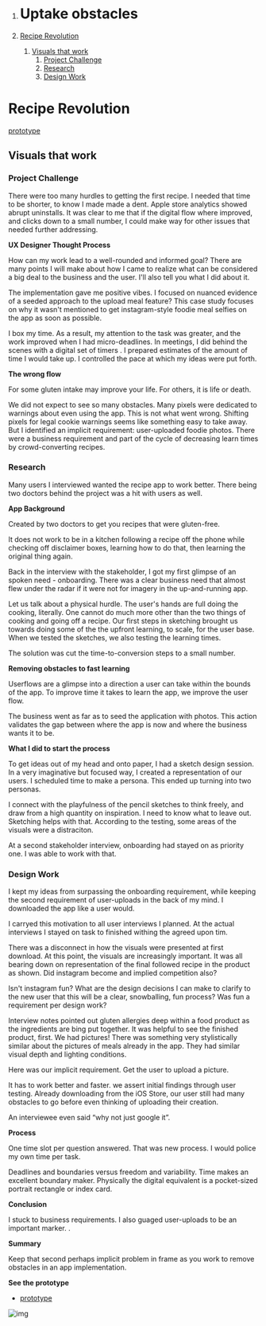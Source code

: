 1.  # Uptake obstacles


1.  [Recipe Revolution](#orgfaddcb2)
    1.  [Visuals that work](#org252c1bd)
        1.  [Project Challenge](#orgb119b4a)
        2.  [Research](#org206c365)
        3.  [Design Work](#orgb8e69f1)


<a id="orgfaddcb2"></a>

# Recipe Revolution

[prototype](<https://xd.adobe.com/view/038ea04b-be9b-42a8-8b5a-e1c9f1537b96-56dd/?fullscreen>)


<a id="org252c1bd"></a>

## Visuals that work


<a id="orgb119b4a"></a>

### Project Challenge


There were too many hurdles to getting the first recipe. I needed that
time to be shorter, to know I made made a dent. Apple store analytics
showed abrupt uninstalls. It was clear to me that if the digital flow
where improved, and clicks down to a small number, I could make way for
other issues that needed further addressing.

**UX Designer Thought Process**

How can my work lead to a well-rounded and informed goal? There are many
points I will make about how I came to realize what can be considered a
big deal to the business and the user. I'll also tell you what I did
about it.

The implementation gave me positive vibes. I focused on nuanced evidence
of a seeded approach to the upload meal feature? This case study focuses
on why it wasn't mentioned to get instagram-style foodie meal selfies on
the app as soon as possible.

I box my time. As a result, my attention to the task was greater, and
the work improved when I had micro-deadlines. In meetings, I did behind
the scenes with a digital set of timers . I prepared estimates of the
amount of time I would take up. I controlled the pace at which my ideas
were put forth.

**The wrong flow**

For some gluten intake may improve your life. For others, it is life or
death.

We did not expect to see so many obstacles. Many pixels were dedicated
to warnings about even using the app. This is not what went wrong.
Shifting pixels for legal cookie warnings seems like something easy to
take away. But I identified an implicit requirement: user-uploaded
foodie photos. There were a business requirement and part of the cycle
of decreasing learn times by crowd-converting recipes.


<a id="org206c365"></a>

### Research

Many users I interviewed wanted the recipe app to work better. There
being two doctors behind the project was a hit with users as well.

**App Background**

Created by two doctors to get you recipes that were gluten-free.

It does not work to be in a kitchen following a recipe off the phone
while checking off disclaimer boxes, learning how to do that, then
learning the original thing again.

Back in the interview with the stakeholder, I got my first glimpse of an
spoken need - onboarding. There was a clear business need that almost
flew under the radar if it were not for imagery in the up-and-running
app.

Let us talk about a physical hurdle. The user's hands are full doing the
cooking, literally. One cannot do much more other than the two things of
cooking and going off a recipe. Our first steps in sketching brought us
towards doing some of the the upfront learning, to scale, for the user
base. When we tested the sketches, we also testing the learning times.

The solution was cut the time-to-conversion steps to a small number.

**Removing obstacles to fast learning**

Userflows are a glimpse into a direction a user can take within the
bounds of the app. To improve time it takes to learn the app, we improve
the user flow.

The business went as far as to seed the application with photos. This
action validates the gap between where the app is now and where the
business wants it to be.

**What I did to start the process**

To get ideas out of my head and onto paper, I had a sketch design
session. In a very imaginative but focused way, I created a
representation of our users. I scheduled time to make a persona. This
ended up turning into two personas.

I connect with the playfulness of the pencil sketches to think freely,
and draw from a high quantity on inspiration. I need to know what to
leave out. Sketching helps with that. According to the testing, some
areas of the visuals were a distraciton.

At a second stakeholder interview, onboarding had stayed on as priority
one. I was able to work with that.


<a id="orgb8e69f1"></a>

### Design Work

I kept my ideas from surpassing the onboarding requirement, while
keeping the second requirement of user-uploads in the back of my mind. I
downloaded the app like a user would.

I carryed this motivation to all user interviews I planned. At the
actual interviews I stayed on task to finished withing the agreed upon
tim.

There was a disconnect in how the visuals were presented at first
download. At this point, the visuals are increasingly important. It was
all bearing down on representation of the final followed recipe in the
product as shown. Did instagram become and implied competition also?

Isn't instagram fun? What are the design decisions I can make to clarify
to the new user that this will be a clear, snowballing, fun process? Was
fun a requirement per design work?

Interview notes pointed out gluten allergies deep within a food product
as the ingredients are bing put together. It was helpful to see the
finished product, first. We had pictures! There was something very
stylistically similar about the pictures of meals already in the app.
They had similar visual depth and lighting conditions.

Here was our implicit requirement. Get the user to upload a picture.

It has to work better and faster. we assert initial findings through
user testing. Already downloading from the iOS Store, our user still had
many obstacles to go before even thinking of uploading their creation.

An interviewee even said “why not just google it”.

**Process**

One time slot per question answered. That was new process. I would
police my own time per task.

Deadlines and boundaries versus freedom and variability. Time makes an
excellent boundary maker. Physically the digital equivalent is a
pocket-sized portrait rectangle or index card.

**Conclusion**

I stuck to business requirements. I also guaged user-uploads to be an
important marker. .

**Summary**

Keep that second perhaps implicit problem in frame as you work to remove
obstacles in an app implementation.

**See the prototype**

-   [prototype](<https://xd.adobe.com/view/038ea04b-be9b-42a8-8b5a-e1c9f1537b96-56dd/?fullscreen>)

![img](https://assets.website-files.com/5d7d44d8cb34e48b799f7af4/6120490da671e23eccd6c1d5_drizzling.png)

